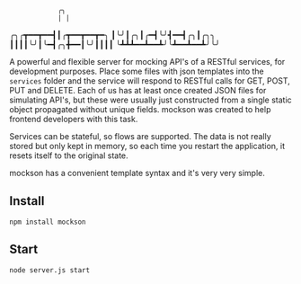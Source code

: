                 ╭╮
                | |
╭╮╭┳━━┳━━┫┃╭┳━━┳━━┳━╮
┃╰╯┃╭╮┃╭━┫╰╯┫━━┫╭╮┃╭╮╮
┃┃┃┃╰╯┃╰━┫╭╮╋━━┃╰╯┃┃┃┃
╰┻┻┻━━┻━━┻╯╰┻━━┻━━┻╯╰╯

A powerful and flexible server for mocking API's of a RESTful services, for development purposes. 
Place some files with json templates into the `services` folder and the service will respond to RESTful calls for GET, POST, PUT and DELETE.
Each of us has at least once created JSON files for simulating API's, but these were usually just constructed from a single static object propagated without unique fields. 
mockson was created to help frontend developers with this task.

Services can be stateful, so flows are supported. 
The data is not really stored but only kept in memory, so each time you restart the application, it resets itself to the original state.

mockson has a convenient template syntax and it's very very simple.

Install
-------

    npm install mockson


Start
-------

    node server.js start
